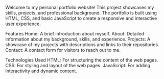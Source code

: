 Welcome to my personal portfolio website! This project showcases my skills, projects, and professional background. The portfolio is built using HTML, CSS, and basic JavaScript to create a responsive and interactive user experience.

Features
Home: A brief introduction about myself.
About: Detailed information about my background, skills, and experience.
Projects: A showcase of my projects with descriptions and links to their repositories.
Contact: A contact form for visitors to reach out to me.

Technologies Used
HTML: For structuring the content of the web pages.
CSS: For styling and layout of the web pages.
JavaScript: For adding interactivity and dynamic content.

